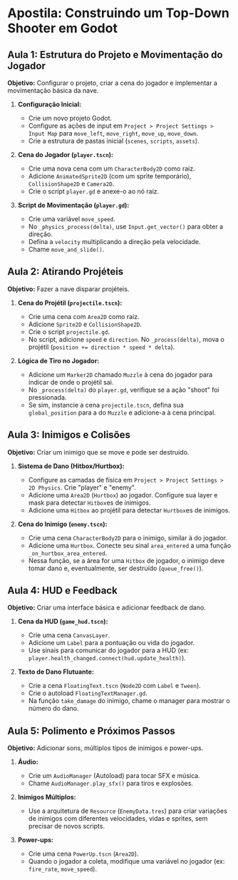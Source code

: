 # Apostila: Construindo um Top-Down Shooter em Godot

## Aula 1: Estrutura do Projeto e Movimentação do Jogador

**Objetivo:** Configurar o projeto, criar a cena do jogador e implementar a movimentação básica da nave.

1.  **Configuração Inicial:**
    *   Crie um novo projeto Godot.
    *   Configure as ações de input em `Project > Project Settings > Input Map` para `move_left`, `move_right`, `move_up`, `move_down`.
    *   Crie a estrutura de pastas inicial (`scenes`, `scripts`, `assets`).

2.  **Cena do Jogador (`player.tscn`):**
    *   Crie uma nova cena com um `CharacterBody2D` como raiz.
    *   Adicione `AnimatedSprite2D` (com um sprite temporário), `CollisionShape2D` e `Camera2D`.
    *   Crie o script `player.gd` e anexe-o ao nó raiz.

3.  **Script de Movimentação (`player.gd`):**
    *   Crie uma variável `move_speed`.
    *   No `_physics_process(delta)`, use `Input.get_vector()` para obter a direção.
    *   Defina a `velocity` multiplicando a direção pela velocidade.
    *   Chame `move_and_slide()`.

## Aula 2: Atirando Projéteis

**Objetivo:** Fazer a nave disparar projéteis.

1.  **Cena do Projétil (`projectile.tscn`):**
    *   Crie uma cena com `Area2D` como raiz.
    *   Adicione `Sprite2D` e `CollisionShape2D`.
    *   Crie o script `projectile.gd`.
    *   No script, adicione `speed` e `direction`. No `_process(delta)`, mova o projétil (`position += direction * speed * delta`).

2.  **Lógica de Tiro no Jogador:**
    *   Adicione um `Marker2D` chamado `Muzzle` à cena do jogador para indicar de onde o projétil sai.
    *   No `_process(delta)` do `player.gd`, verifique se a ação "shoot" foi pressionada.
    *   Se sim, instancie a cena `projectile.tscn`, defina sua `global_position` para a do `Muzzle` e adicione-a à cena principal.

## Aula 3: Inimigos e Colisões

**Objetivo:** Criar um inimigo que se move e pode ser destruído.

1.  **Sistema de Dano (Hitbox/Hurtbox):**
    *   Configure as camadas de física em `Project > Project Settings > 2D Physics`. Crie "player" e "enemy".
    *   Adicione uma `Area2D` (`Hurtbox`) ao jogador. Configure sua layer e mask para detectar `Hitbox`es de inimigos.
    *   Adicione uma `Hitbox` ao projétil para detectar `Hurtbox`es de inimigos.

2.  **Cena do Inimigo (`enemy.tscn`):**
    *   Crie uma cena `CharacterBody2D` para o inimigo, similar à do jogador.
    *   Adicione uma `Hurtbox`. Conecte seu sinal `area_entered` a uma função `_on_hurtbox_area_entered`.
    *   Nessa função, se a área for uma `Hitbox` de jogador, o inimigo deve tomar dano e, eventualmente, ser destruído (`queue_free()`).

## Aula 4: HUD e Feedback

**Objetivo:** Criar uma interface básica e adicionar feedback de dano.

1.  **Cena da HUD (`game_hud.tscn`):**
    *   Crie uma cena `CanvasLayer`.
    *   Adicione um `Label` para a pontuação ou vida do jogador.
    *   Use sinais para comunicar do jogador para a HUD (ex: `player.health_changed.connect(hud.update_health)`).

2.  **Texto de Dano Flutuante:**
    *   Crie a cena `FloatingText.tscn` (`Node2D` com `Label` e `Tween`).
    *   Crie o autoload `FloatingTextManager.gd`.
    *   Na função `take_damage` do inimigo, chame o manager para mostrar o número do dano.

## Aula 5: Polimento e Próximos Passos

**Objetivo:** Adicionar sons, múltiplos tipos de inimigos e power-ups.

1.  **Áudio:**
    *   Crie um `AudioManager` (Autoload) para tocar SFX e música.
    *   Chame `AudioManager.play_sfx()` para tiros e explosões.

2.  **Inimigos Múltiplos:**
    *   Use a arquitetura de `Resource` (`EnemyData.tres`) para criar variações de inimigos com diferentes velocidades, vidas e sprites, sem precisar de novos scripts.

3.  **Power-ups:**
    *   Crie uma cena `PowerUp.tscn` (`Area2D`).
    *   Quando o jogador a coleta, modifique uma variável no jogador (ex: `fire_rate`, `move_speed`).
